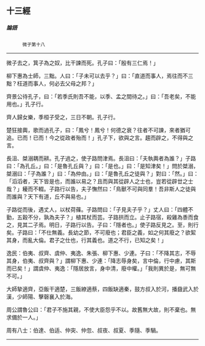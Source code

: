 

## 十三經

##### 論語
　　　`微子第十八`

* * *

微子去之，箕子為之奴，比干諫而死。孔子曰：「殷有三仁焉！」

柳下惠為士師，三黜。人曰：「子未可以去乎？」曰：「直道而事人，焉往而不三黜？枉道而事人，何必去父母之邦？」

齊景公待孔子，曰：「若季氏則吾不能，以季、孟之間待之。」曰：「吾老矣，不能用也。」孔子行。

齊人歸女樂，季桓子受之，三日不朝。孔子行。

楚狂接輿，歌而過孔子，曰：「鳳兮！鳳兮！何德之衰？往者不可諫，來者猶可追。已而！已而！今之從政者殆而！」孔子下，欲與之言。趨而辟之，不得與之言。

長沮、桀溺耦而耕。孔子過之，使子路問津焉。長沮曰：「夫執輿者為誰？」子路曰：「為孔丘。」曰：「是魯孔丘與？」曰：「是也。」曰：「是知津矣！」問於桀溺，桀溺曰：「子為誰？」曰：「為仲由。」曰：「是魯孔丘之徒與？」對曰：「然。」曰：「滔滔者，天下皆是也，而誰以易之？且而與其從辟人之士也，豈若從辟丗之士哉？」耰而不輟。子路行以告，夫子憮然曰：「鳥獸不可與同羣！吾非斯人之徒與而誰與？天下有道，丘不與易也。」

子路從而後，遇丈人，以杖荷蓧。子路問曰：「子見夫子乎？」丈人曰：「四體不勤，五穀不分，孰為夫子？」植其杖而芸。子路拱而立。止子路宿，殺雞為黍而食之，見其二子焉。明日，子路行以告。子曰：「隱者也。」使子路反見之。至，則行矣。子路曰：「不仕無義。長幼之節，不可廢也；君臣之義，如之何其廢之？欲絜其身，而亂大倫。君子之仕也，行其義也。道之不行，已知之矣！」

逸民：伯夷、叔齊、虞仲、夷逸、朱張、柳下惠、少連。子曰：「不降其志，不辱其身，伯夷、叔齊與？」謂柳下惠、少連：「降志辱身矣，言中倫，行中慮，其斯而已矣！」謂虞仲、夷逸：「隱居放言，身中清，廢中權。」「我則異於是，無可無不可。」

大師摯適齊，亞飯干適楚，三飯繚適蔡，四飯缺適秦，鼓方叔入於河，播鼗武入於漢，少師陽、擊磬襄入於海。

周公謂魯公曰：「君子不施其親，不使大臣怨乎不以。故舊無大故，則不棄也。無求備於一人。」

周有八士：伯達、伯适、仲突、仲忽、叔夜、叔夏、季隨、季騧。

* * *


